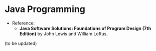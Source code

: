 Java Programming
========

* Reference: 
   * **Java Software Solutions: Foundations of Program Design (7th Edition)** by John Lewis and William Loftus, 

(to be updated)
